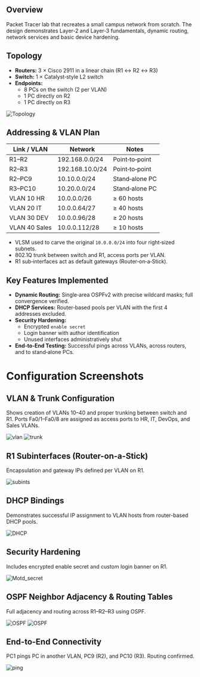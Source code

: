 ## Overview
Packet Tracer lab that recreates a small campus network from scratch. The design demonstrates Layer‑2 and Layer‑3 fundamentals, dynamic routing, network services and basic device hardening.


## Topology

* **Routers:** 3 × Cisco 2911 in a linear chain (R1 ↔ R2 ↔ R3)  
* **Switch:** 1 × Catalyst‑style L2 switch  
* **Endpoints:**  
  * 8 PCs on the switch (2 per VLAN)  
  * 1 PC directly on R2  
  * 1 PC directly on R3  

![Topology](Screenshots/Screenshot_20250422_014409.png)


## Addressing & VLAN Plan

| Link / VLAN | Network | Notes |
|-------------|---------|-------|
| R1–R2       | 192.168.0.0/24  | Point‑to‑point |
| R2–R3       | 192.168.10.0/24 | Point‑to‑point |
| R2–PC9      | 10.10.0.0/24    | Stand‑alone PC |
| R3–PC10     | 10.20.0.0/24    | Stand‑alone PC |
| VLAN 10 HR  | 10.0.0.0/26     | ≥ 60 hosts |
| VLAN 20 IT  | 10.0.0.64/27    | ≥ 40 hosts |
| VLAN 30 DEV | 10.0.0.96/28    | ≥ 20 hosts |
| VLAN 40 Sales | 10.0.0.112/28 | ≥ 10 hosts |

* VLSM used to carve the original `10.0.0.0/24` into four right‑sized subnets.  
* 802.1Q trunk between switch and R1, access ports per VLAN.  
* R1 sub‑interfaces act as default gateways (Router‑on‑a‑Stick).


## Key Features Implemented

* **Dynamic Routing:** Single‑area OSPFv2 with precise wildcard masks; full convergence verified.  
* **DHCP Services:** Router‑based pools per VLAN with the first 4 addresses excluded.  
* **Security Hardening:**  
  * Encrypted `enable secret`  
  * Login banner with author identification  
  * Unused interfaces administratively shut  
* **End‑to‑End Testing:** Successful pings across VLANs, across routers, and to stand‑alone PCs.





# Configuration Screenshots

## VLAN & Trunk Configuration
Shows creation of VLANs 10–40 and proper trunking between switch and R1.
Ports Fa0/1–Fa0/8 are assigned as access ports to HR, IT, DevOps, and Sales VLANs.

![vlan](Screenshots/showvlanbrief.png)
![trunk](Screenshots/showinterfacestrunk.png)

## R1 Subinterfaces (Router-on-a-Stick)
Encapsulation and gateway IPs defined per VLAN on R1.

![subints](Screenshots/subints.png)

## DHCP Bindings
Demonstrates successful IP assignment to VLAN hosts from router-based DHCP pools.

![DHCP](Screenshots/showipdhcpbinding.png)

## Security Hardening
Includes encrypted enable secret and custom login banner on R1.

![Motd_secret](Screenshots/motd_secret.png)

## OSPF Neighbor Adjacency & Routing Tables
Full adjacency and routing across R1–R2–R3 using OSPF.

![OSPF](Screenshots/ospfR2.png)
![OSPF](Screenshots/ospfR3.png)

## End-to-End Connectivity
PC1 pings PC in another VLAN, PC9 (R2), and PC10 (R3). Routing confirmed.

![ping](Screenshots/pingPC1.png)
